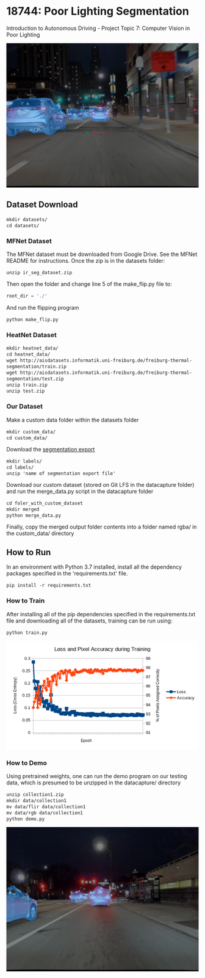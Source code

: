 # 18744: Poor Lighting Segmentation
Introduction to Autonomous Driving - Project Topic 7: Computer Vision in Poor Lighting

![Example](images/demo1.png)

## Dataset Download

```commandline
mkdir datasets/
cd datasets/
```

### MFNet Dataset
The MFNet dataset must be downloaded from Google Drive.  See the MFNet README for instructions.
Once the zip is in the datasets folder:
```commandline
unzip ir_seg_dataset.zip
```
Then open the folder and change line 5 of the make_flip.py file to:
```python
root_dir = './'
```
And run the flipping program
```commandline
python make_flip.py
```

### HeatNet Dataset
```commandline
mkdir heatnet_data/
cd heatnet_data/
wget http://aisdatasets.informatik.uni-freiburg.de/freiburg-thermal-segmentation/train.zip
wget http://aisdatasets.informatik.uni-freiburg.de/freiburg-thermal-segmentation/test.zip
unzip train.zip
unzip test.zip
```

### Our Dataset

Make a custom data folder within the datasets folder
```commandline
mkdir custom_data/
cd custom_data/
```

Download the [segmentation export](https://app.hasty.ai/projects/26cac049-ecb7-48f1-8776-201c38e81aab/edit/export)
```commandline
mkdir labels/
cd labels/
unzip 'name of segmentation export file'
```

Download our custom dataset (stored on Git LFS in the datacapture folder) and run the merge_data.py script in the datacapture folder
```commandline
cd foler_with_custom_dataset
mkdir merged
python merge_data.py
```

Finally, copy the merged output folder contents into a folder named rgba/ in the custom_data/ directory

## How to Run

In an environment with Python 3.7 installed, install all the dependency packages specified in the 'requirements.txt' file.

```commandline
pip install -r requirements.txt
```

### How to Train

After installing all of the pip dependencies specified in the requirements.txt file and downloading all of the datasets, training can be run using:
```commandline
python train.py
```
![Training Loss](images/training.png)

### How to Demo

Using pretrained weights, one can run the demo program on our testing data, which is presumed to be unzipped in the datacapture/ directory

```commandline
unzip collection1.zip
mkdir data/collection1
mv data/flir data/collection1
mv data/rgb data/collection1
python demo.py
```

![Demo Output Example](images/demo2.png)